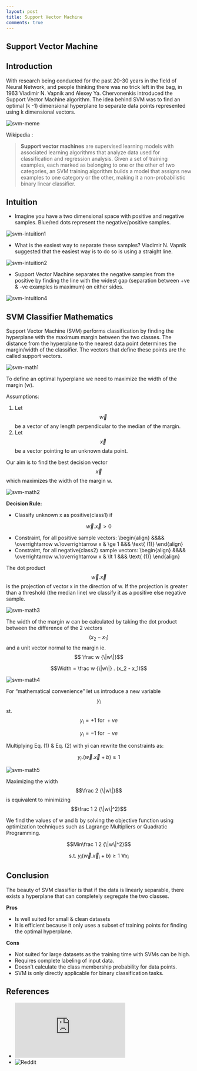 ```yaml
---
layout: post
title: Support Vector Machine
comments: true
---
```


<script src="https://cdnjs.cloudflare.com/ajax/libs/mathjax/2.7.0/MathJax.js?config=TeX-AMS-MML_HTMLorMML" type="text/javascript"></script>

Support Vector Machine
----------------------

## Introduction
With research being conducted for the past 20-30 years in the field of Neural Network, and people thinking there was no trick left in the bag, in 1963 Vladimir N. Vapnik and Alexey Ya. Chervonenkis introduced the Support Vector Machine algorithm. The idea behind SVM was to find an optimal (k -1) dimensional hyperplane to separate data points represented using k dimensional vectors.

![svm-meme](../images/svm-meme.jpeg)

Wikipedia :
> **Support vector machines** are supervised learning models with associated learning algorithms that analyze data used for classification and regression analysis. Given a set of training examples, each marked as belonging to one or the other of two categories, an SVM training algorithm builds a model that assigns new examples to one category or the other, making it a non-probabilistic binary linear classifier.

## Intuition

- Imagine you have a two dimensional space with positive and negative samples. Blue/red dots represent the negative/positive samples.


![svm-intuition1](../images/svm-intuition1.jpeg)

- What is the easiest way to separate these samples? Vladimir N. Vapnik suggested that the easiest way is to do so is using a straight line. 

![svm-intuition2](../images/svm-intuition2.jpeg)
   
- Support Vector Machine separates the negative samples from the positive by finding the line with the widest gap (separation between +ve & -ve examples is maximum) on either sides.  

![svm-intuition4](../images/svm-intuition4.jpeg)


## SVM Classifier Mathematics

Support Vector Machine (SVM) performs classification by finding the hyperplane with the maximum margin between the two classes. The distance from the hyperplane to the nearest data point determines the margin/width of the classifier. The vectors that define these points are the called support vectors.

![svm-math1](../images/svm-math1.jpeg)

To define an optimal hyperplane we need to maximize the width of the margin (w).

Assumptions:

1. Let $$ \overrightarrow w$$ be a vector of any length  perpendicular to the median of the margin.
2. Let $$ \overrightarrow x$$ be a vector pointing to an unknown data point.

Our aim is to find the best decision vector $$\overrightarrow x$$ which maximizes the width of the margin w.

![svm-math2](../images/svm-math2.jpeg)

**Decision Rule:**

- Classify unknown x as positive(class1) if

$$\overrightarrow w.\overrightarrow x > 0$$

- Constraint, for all positive sample vectors:
\begin{align} &&&& \overrightarrow w.\overrightarrow x & \ge 1 &&& \text{ (1)} \end{align}
- Constraint, for all negative(class2) sample vectors:
\begin{align} &&&& \overrightarrow w.\overrightarrow x & \lt 1 &&& \text{ (1)} \end{align}          

The dot product $$\overrightarrow w.\overrightarrow x$$ is the projection of vector x in the direction of w. If the projection is greater than a threshold (the median line) we classify it as a positive else negative sample.  


![svm-math3](../images/svm-math3.jpeg)

The width of the  margin w can be calculated by taking the dot product between the difference of the 2 vectors $$(x_2 - x_1)$$ and a unit vector normal to the margin ie. $$ \frac w {\|w\|}$$

$$Width = \frac w {\|w\|} . (x_2 - x_1)$$

![svm-math4](../images/svm-math4.jpeg)

For “mathematical convenience” let us introduce a new variable  $$y_i$$  st.
    $$y_i = +1 \text{ for } +ve $$
    
   $$y_i = -1 \text{ for } -ve $$

Multiplying  Eq. (1) & Eq. (2) with yi can rewrite the constraints as:

$$y_i.(\overrightarrow w.\overrightarrow x +b) \ge 1$$

![svm-math5](../images/svm-math5.jpeg)
 
Maximizing the width   $$\frac 2 {\|w\|}$$        is equivalent to minimizing $$\frac 1 2 {\|w\|^2}$$


We find the values of w and b by solving the objective function using optimization techniques such as Lagrange Multipliers or Quadratic Programming.

$$Min\frac 1 2 {\|w\|^2}$$

$$\text{s.t. } \text{ } y_i(\overrightarrow w.\overrightarrow x_i +b) \ge 1 \text{ } \forall x_i$$

## Conclusion

The beauty of SVM classifier is that if the data is linearly separable, there exists a hyperplane that can completely segregate the two classes.
 
**Pros**

 - Is well suited for small & clean datasets
 - It is efficient because it only uses a subset of training points for finding the optimal hyperplane.

**Cons**

- Not suited for large datasets as the training time with SVMs can be high.
- Requires complete labeling of input data.
- Doesn’t calculate the class membership probability for data points.
- SVM is only directly applicable for binary classification tasks.

## References
  - ![Graph Images](http://www.saedsayad.com/support_vector_machine.htm)
  - ![Reddit](https://www.reddit.com/r/MachineLearning/comments/15zrpp/please_explain_support_vector_machines_svm_like_i/c7rkwce/)

